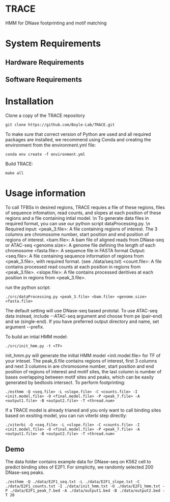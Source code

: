 # TRACE
HMM for DNase footprinting and motif matching

# System Requirements

## Hardware Requirements

## Software Requirements


# Installation
Clone a copy of the TRACE repository

```
git clone https://github.com/Boyle-Lab/TRACE.git
```
To make sure that correct version of Python are used and all required packages are installed, we recommend using Conda and creating the environment from the environment.yml file:

```
conda env create -f environment.yml
```
Build TRACE:

```
make all
```

# Usage information
To call TFBSs in desired regions, TRACE requies a file of these regions, files of sequence infomation, read counts, and slopes at each position of these regions and a file containing intial model. \n
To generate data files in required format, you can use our python script dataProcessing.py. \n
Required input:
<peak_3.file>: A file containing regions of interest. The 3 columns are chromosome number, start position and end position of regions of interest. 
<bam.file>: A bam file of aligned reads from DNase-seq or ATAC-seq
<genome.size>: A genome file defining the length of each chromosome
<fasta.file>: A sequence file in FASTA format 
Output:
<seq.file>: A file containing sequence information of regions from <peak_3.file>, with required format. (see ./data/seq.txt)
<count.file>: A file contains processed read counts at each position in regions from <peak_3.file>.
<slope.file>: A file contains processed deritives at each position in regions from <peak_3.file>.

run the python script:
```
./src/dataProcessing.py <peak_3.file> <bam.file> <genome.size> <fasta.file> 
```
The default setting will use DNase-seq based prototal. To use ATAC-seq data instead, include --ATAC-seq argument and choose from pe (pair-end) and se (single-end). If you have preferred output directory and name, set argument --prefix.

To build an intial HMM model:

```
./src/init_hmm.py -t <TF>
```
init_hmm.py will generate the initial HMM model <init.model.file> for TF of your inteset.
The peak_6.file contains regions of interest, first 3 columns and next 3 columns in are chromosome number, start position and end position of regions of interest and motif sites, the last column is number of bases overlapping between motif sites and peaks, which can be easily generated by bedtools intersect.
To perform footprinting:

```
./esthmm -Q <seq.file> -L <slope.file> -C <counts.file> -I <init.model.file> -O <final.model.file> -P <peak_7.file> -A <output1.file> -B <output2.file> -T <thread.num>
```
If a TRACE model is already trianed and you only want to call binding sites based on exsiting model, you can run viterbi step directly:

```
./viterbi -Q <seq.file> -L <slope.file> -C <counts.file> -I <init.model.file> -O <final.model.file> -P <peak_7.file> -A <output1.file> -B <output2.file> -T <thread.num>
```

## Demo
The data folder contains example data for DNase-seq on K562 cell to predict binding sites of E2F1.  For simplicity, we randomly selected 200 DNase-seq peaks. 

```
./esthmm -Q ./data/E2F1_seq.txt -L ./data/E2F1_slope.txt -C ./data/E2F1_counts.txt -I ./data/init_hmm.txt -O ./data/E2F1_hmm.txt -P ./data/E2F1_peak_7.bed -A ./data/output1.bed -B ./data/output2.bed -T 20
```
